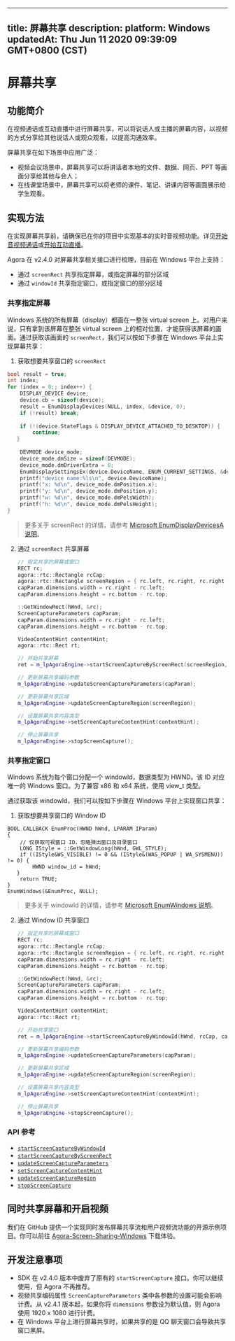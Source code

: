 
---
title: 屏幕共享
description: 
platform: Windows
updatedAt: Thu Jun 11 2020 09:39:09 GMT+0800 (CST)
---
# 屏幕共享
## 功能简介
在视频通话或互动直播中进行屏幕共享，可以将说话人或主播的屏幕内容，以视频的方式分享给其他说话人或观众观看，以提高沟通效率。

屏幕共享在如下场景中应用广泛：

- 视频会议场景中，屏幕共享可以将讲话者本地的文件、数据、网页、PPT 等画面分享给其他与会人；
- 在线课堂场景中，屏幕共享可以将老师的课件、笔记、讲课内容等画面展示给学生观看。

## 实现方法
在实现屏幕共享前，请确保已在你的项目中实现基本的实时音视频功能。详见[开始音视频通话](../../cn/Video/start_call_windows.md)或[开始互动直播](../../cn/Interactive%20Broadcast/start_live_windows.md)。

Agora 在 v2.4.0 对屏幕共享相关接口进行梳理，目前在 Windows 平台上支持：
- 通过 `screenRect` 共享指定屏幕，或指定屏幕的部分区域
- 通过 `windowId` 共享指定窗口，或指定窗口的部分区域

### 共享指定屏幕

Windows 系统的所有屏幕（display）都画在一整张 virtual screen 上。对用户来说，只有拿到该屏幕在整张 virtual screen 上的相对位置，才能获得该屏幕的画面。通过获取该画面的 `screenRect`，我们可以按如下步骤在 Windows 平台上实现屏幕共享：

1. 获取想要共享窗口的 `screenRect`
```c++
bool result = true;
int index;
for (index = 0;; index++) {
    DISPLAY_DEVICE device;
    device.cb = sizeof(device);
    result = EnumDisplayDevices(NULL, index, &device, 0);
    if (!result) break;
       
    if (!(device.StateFlags & DISPLAY_DEVICE_ATTACHED_TO_DESKTOP)) {
        continue;
   }
    
    DEVMODE device_mode;
    device_mode.dmSize = sizeof(DEVMODE);
    device_mode.dmDriverExtra = 0;
    EnumDisplaySettingsEx(device.DeviceName, ENUM_CURRENT_SETTINGS, &device_mode, 0);
    printf("device name:%ls\n", device.DeviceName);
    printf("x: %d\n", device_mode.dmPosition.x);
    printf("y: %d\n", device_mode.dmPosition.y);
    printf("w: %d\n", device_mode.dmPelsWidth);
    printf("h: %d\n", device_mode.dmPelsHeight);
}
```
> 更多关于 screenRect 的详情，请参考 [Microsoft EnumDisplayDevicesA 说明](https://docs.microsoft.com/en-us/windows/desktop/api/winuser/nf-winuser-enumdisplaydevicesa)。

2. 通过 `screenRect` 共享屏幕

	```c++
	// 指定共享的屏幕或窗口
	RECT rc;
	agora::rtc::Rectangle rcCap;
	agora::rtc::Rectangle screenRegion = { rc.left, rc.right, rc.right - rc.left, rc.bottom - rc.top };
	capParam.dimensions.width = rc.right - rc.left;
	capParam.dimensions.height = rc.bottom - rc.top;

	::GetWindowRect(hWnd, &rc);
	ScreenCaptureParameters capParam;
	capParam.dimensions.width = rc.right - rc.left;
	capParam.dimensions.height = rc.bottom - rc.top;

	VideoContentHint contentHint;
	agora::rtc::Rect rt;

	// 开始共享屏幕
	ret = m_lpAgoraEngine->startScreenCaptureByScreenRect(screenRegion, rcCap, capParam);

	// 更新屏幕共享编码参数
	m_lpAgoraEngine->updateScreenCaptureParameters(capParam);

	// 更新屏幕共享区域
	m_lpAgoraEngine->updateScreenCaptureRegion(screenRegion);

	// 设置屏幕共享内容类型
	m_lpAgoraEngine->setScreenCaptureContentHint(contentHint);

	// 停止屏幕共享
	m_lpAgoraEngine->stopScreenCapture();
	```

### 共享指定窗口

Windows 系统为每个窗口分配一个 windowId，数据类型为 HWND。该 ID 对应唯一的 Windows 窗口。为了兼容 x86 和 x64 系统，使用 view_t 类型。

通过获取该 windowId，我们可以按如下步骤在 Windows 平台上实现窗口共享：

1. 获取想要共享窗口的 Window ID
```
BOOL CALLBACK EnumProc(HWND hWnd, LPARAM IParam)
{
    // 仅获取可视窗口 ID，忽略弹出窗口及目录窗口
    LONG IStyle = ::GetWindowLong(hWnd, GWL_STYLE);
    if ((IStyle&WS_VISIBLE) != 0 && (IStyle&(WAS_POPUP | WA_SYSMENU)) != 0) {
        HWND window_id = hWnd;
   }
    return TRUE;
}
EnumWindows(&EnumProc, NULL);
```
> 更多关于 windowId 的详情，请参考 [Microsoft EnumWindows 说明](https://docs.microsoft.com/en-us/windows/desktop/api/winuser/nf-winuser-enumwindows)。

2. 通过 Window ID 共享窗口

	```cpp
	// 指定共享的屏幕或窗口
	RECT rc;
	agora::rtc::Rectangle rcCap;
	agora::rtc::Rectangle screenRegion = { rc.left, rc.right, rc.right - rc.left, rc.bottom - rc.top };
	capParam.dimensions.width = rc.right - rc.left;
	capParam.dimensions.height = rc.bottom - rc.top;

	::GetWindowRect(hWnd, &rc);
	ScreenCaptureParameters capParam;
	capParam.dimensions.width = rc.right - rc.left;
	capParam.dimensions.height = rc.bottom - rc.top;

	VideoContentHint contentHint;
	agora::rtc::Rect rt;

	// 开始共享窗口
	ret = m_lpAgoraEngine->startScreenCaptureByWindowId(hWnd, rcCap, capParam);

	// 更新屏幕共享编码参数
	m_lpAgoraEngine->updateScreenCaptureParameters(capParam);

	// 更新屏幕共享区域
	m_lpAgoraEngine->updateScreenCaptureRegion(screenRegion);

	// 设置屏幕共享内容类型
	m_lpAgoraEngine->setScreenCaptureContentHint(contentHint);

	// 停止屏幕共享
	m_lpAgoraEngine->stopScreenCapture();
	```

### API 参考
* [`startScreenCaptureByWindowId`](https://docs.agora.io/cn/Interactive%20Broadcast/API%20Reference/cpp/classagora_1_1rtc_1_1_i_rtc_engine.html#add5ba807256e8e4469a512be14e10e52)
* [`startScreenCaptureByScreenRect`](https://docs.agora.io/cn/Interactive%20Broadcast/API%20Reference/cpp/classagora_1_1rtc_1_1_i_rtc_engine.html#a41893fe9a0ca49c054bf6dbd7d9d68f5)
* [`updateScreenCaptureParameters`](https://docs.agora.io/cn/Interactive%20Broadcast/API%20Reference/cpp/classagora_1_1rtc_1_1_i_rtc_engine.html#ad680e114ba3b8a0012454af6867c7498)
* [`setScreenCaptureContentHint`](https://docs.agora.io/cn/Interactive%20Broadcast/API%20Reference/cpp/classagora_1_1rtc_1_1_i_rtc_engine.html#aff9003c492450dbd8c3f3b9835186c95)
* [`updateScreenCaptureRegion`](https://docs.agora.io/cn/Interactive%20Broadcast/API%20Reference/cpp/classagora_1_1rtc_1_1_i_rtc_engine.html#ae2ab9c3ff28b64c601f938ab45644586)
* [`stopScreenCapture`](https://docs.agora.io/cn/Interactive%20Broadcast/API%20Reference/cpp/classagora_1_1rtc_1_1_i_rtc_engine.html#a77412ab7c8653289a28212e60bd00673)

## 同时共享屏幕和开启视频

我们在 GitHub 提供一个实现同时发布屏幕共享流和用户视频流功能的开源示例项目。你可以前往 [Agora-Screen-Sharing-Windows](https://github.com/AgoraIO/Advanced-Video/tree/dev/win-screenshare/Screensharing/Agora-Screen-Sharing-Windows) 下载体验。

## 开发注意事项
- SDK 在 v2.4.0 版本中废弃了原有的 `startScreenCapture` 接口。你可以继续使用，但 Agora 不再推荐。
- 视频共享编码属性 `ScreenCaptureParameters` 类中各参数的设置可能会影响计费。从 v2.4.1 版本起，如果你将 `dimensions` 参数设为默认值，则 Agora 使用 1920 x 1080 进行计费。
- 在 Windows 平台上进行屏幕共享时，如果共享的是 QQ 聊天窗口会导致共享窗口黑屏。

